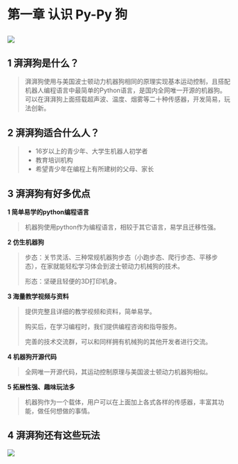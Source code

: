 # 第一章 认识 Py-Py 狗

## 

![](.gitbook/assets/216.png)

##  1 湃湃狗是什么？

> 湃湃狗使用与美国波士顿动力机器狗相同的原理实现基本运动控制，且搭配机器人编程语言中最简单的Python语言，是国内全网唯一开源的机器狗。可以在湃湃狗上面搭载超声波、温度、烟雾等二十种传感器，开发简易，玩法创新。

## 2 湃湃狗适合什么人？

> * 16岁以上的青少年、大学生机器人初学者
> * 教育培训机构
> * 希望青少年在编程上有所建树的父母、家长

## 3 湃湃狗有好多优点

**1 简单易学的python编程语言**

> 机器狗使用python作为编程语言，相较于其它语言，易学且迁移性强。

**2 仿生机器狗**

> 步态：关节灵活、三种常规机器狗步态（小跑步态、爬行步态、平移步态），在家就能轻松学习体会到波士顿动力机械狗的技术。
>
> 形态：坚硬且轻便的3D打印机身。

**3 海量教学视频与资料**

> 提供完整且详细的教学视频和资料，简单易学。
>
> 购买后，在学习编程时，我们提供编程咨询和指导服务。
>
> 完善的技术交流群，可以和同样拥有机械狗的其他开发者进行交流。

**4 机器狗开源代码**

> 全网唯一开源代码，其运动控制原理与美国波士顿动力机器狗相似。

**5 拓展性强、趣味玩法多**

> 机器狗作为一个载体，用户可以在上面加上各式各样的传感器，丰富其功能，做任何想做的事情。

## 4 湃湃狗还有这些玩法

![](.gitbook/assets/1.5.png)

